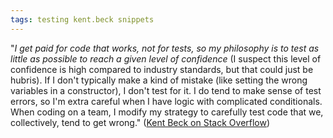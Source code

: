 ```yaml
---
tags: testing kent.beck snippets
---
```


"_I get paid for code that works, not for tests, so my philosophy is to test as little as possible to reach a given level of confidence_ (I suspect this level of confidence is high compared to industry standards, but that could just be hubris). If I don't typically make a kind of mistake (like setting the wrong variables in a constructor), I don't test for it. I do tend to make sense of test errors, so I'm extra careful when I have logic with complicated conditionals. When coding on a team, I modify my strategy to carefully test code that we, collectively, tend to get wrong." ([Kent Beck on Stack Overflow](http://stackoverflow.com/a/153565/1626737))
